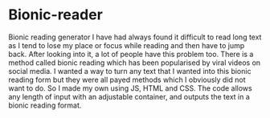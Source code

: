 # Bionic-reader
Bionic reading generator
I have had always found it difficult to read long text as I tend to lose my place or focus while reading and then have to jump back. After looking
into it, a lot of people have this problem too. There is a method called bionic reading which has been popularised by viral videos on social media. I wanted a way to turn any text that I wanted into this bionic reading form but they were all payed methods which I obviously did not want to do. So I made my own using JS, HTML and CSS. The code allows any length of input with an adjustable container, and outputs the text in a bionic reading format.
